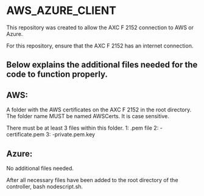 # AWS_AZURE_CLIENT
This repository was created to allow the AXC F 2152 connection to AWS or Azure. 

For this repository, ensure that the AXC F 2152 has an internet connection.

Below explains the additional files needed for the code to function properly.
-----------------------------------------------------------------------------
AWS:
-----------------------------------------------------------------------------
A folder with the AWS certificates on the AXC F 2152 in the root directory. 
The folder name MUST be named AWSCerts. It is case sensitive. 

There must be at least 3 files within this folder. 
1: <filename>.pem file 
2: <security certname>-certificate.pem 
3: <security certname>-private.pem.key

Azure:
------------------------------------------------------------------------------
No additional files needed.

After all necessary files have been added to the root directory of the controller, bash nodescript.sh.

